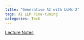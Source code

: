 ```yaml
---
title: "Generative AI with LLMs 2"
tags: AI LLM Fine-tuning
categories: Tech
---
```


[Lecture Notes](/assets/materials/LLM/GenAILLM%20Slides/W2.pdf)

